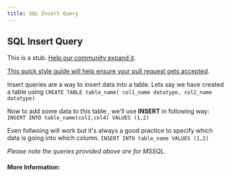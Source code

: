 ```yaml
---
title: SQL Insert Query
---
```

## SQL Insert Query

This is a stub. <a href='https://github.com/freecodecamp/guides/tree/master/src/pages/sql/sql-insert-query/index.md' target='_blank' rel='nofollow'>Help our community expand it</a>.

<a href='https://github.com/freecodecamp/guides/blob/master/README.md' target='_blank' rel='nofollow'>This quick style guide will help ensure your pull request gets accepted</a>.

Insert queries are a way to insert data into a table. Lets say we have created a table using
`CREATE TABLE table_name( col1_name datatype, col2_name datatype)`

Now to add some data to this table , we'll use **INSERT** in following way:
`INSERT INTO table_name(col2,col4) VALUES (1,2)`

Even follwoing will work but it's always a good practice to specify which data is going into which column.
`INSERT INTO table_name VALUES (1,2)`

*Please note the queries provided above are for MSSQL.*

<!-- The article goes here, in GitHub-flavored Markdown. Feel free to add YouTube videos, images, and CodePen/JSBin embeds  -->

#### More Information:
<!-- Please add any articles you think might be helpful to read before writing the article -->


